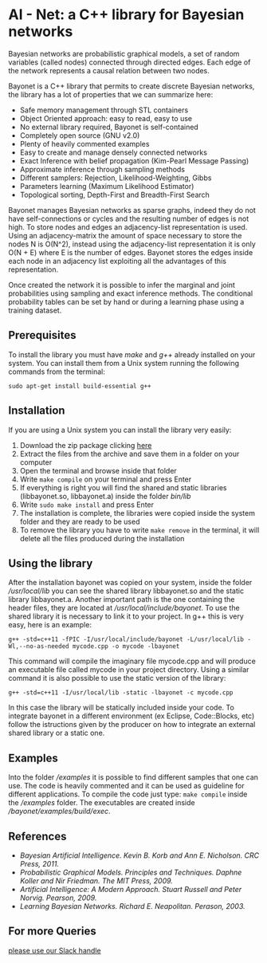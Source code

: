 AI - Net: a C++ library for Bayesian networks
=============================================

Bayesian networks are probabilistic graphical models, a set of random variables (called nodes) connected through directed edges. Each edge of the network represents a causal relation between two nodes. 

Bayonet is a C++ library that permits to create discrete Bayesian networks, the library has a lot of properties that we can summarize here:

- Safe memory management through STL containers
- Object Oriented approach: easy to read, easy to use
- No external library required, Bayonet is self-contained
- Completely open source (GNU v2.0)
- Plenty of heavily commented examples
- Easy to create and manage densely connected networks
- Exact Inference with belief propagation (Kim-Pearl Message Passing)
- Approximate inference through sampling methods
- Different samplers: Rejection, Likelihood-Weighting, Gibbs
- Parameters learning (Maximum Likelihood Estimator)
- Topological sorting, Depth-First and Breadth-First Search

Bayonet manages Bayesian networks as sparse graphs, indeed they do not have self-connections or cycles and the resulting number of edges is not high. To store nodes and edges an adjacency-list representation is used. Using an adjacency-matrix the amount of space necessary to store the nodes N is O(N^2), instead using the adjacency-list representation it is only O(N + E) where E is the number of edges. Bayonet stores the edges inside each node in an adjacency list exploiting all the advantages of this representation.

Once created the network it is possible to infer the marginal and joint probabilities using sampling and exact inference methods. The conditional probability tables can be set by hand or during a learning phase using a training dataset.


Prerequisites
--------------

To install the library you must have *make* and *g++* already installed on your system.
You can install them from a Unix system running the following commands from the terminal:

 `sudo apt-get install build-essential g++`


Installation
------------

If you are using a Unix system you can install the library very easily:

1. Download the zip package clicking [here](https://github.com/mpatacchiola/bayonet/archive/master.zip)
2. Extract the files from the archive and save them in a folder on your computer
3. Open the terminal and browse inside that folder
4. Write `make compile` on your terminal and press Enter
5. If everything is right you will find the shared and static libraries (libbayonet.so, libbayonet.a) inside the folder *bin/lib*
6. Write `sudo make install` and press Enter
7. The installation is complete, the libraries were copied inside the system folder and they are ready to be used
8. To remove the library you have to write `make remove` in the terminal, it will delete all the files produced during the installation


Using the library
-----------------

After the installation bayonet was copied on your system, inside the folder */usr/local/lib* you can see the shared library libbayonet.so and the static library libbayonet.a. Another important path is the one containing the header files, they are located at */usr/local/include/bayonet*. 
To use the shared library it is necessary to link it to your project. In g++ this is very easy, here is an example:

`g++ -std=c++11 -fPIC -I/usr/local/include/bayonet -L/usr/local/lib -Wl,--no-as-needed mycode.cpp -o mycode -lbayonet`

This command will compile the imaginary file mycode.cpp and will produce an executable file called mycode in your project directory.
Using a similar command it is also possible to use the static version of the library:

`g++ -std=c++11 -I/usr/local/lib -static -lbayonet -c mycode.cpp`

In this case the library will be statically included inside your code.
To integrate bayonet in a different environment (ex Eclipse, Code::Blocks, etc) follow the istructions given by the producer on how to integrate an external shared library or a static one.

Examples
----------
Into the folder */examples* it is possible to find different samples that one can use. The code is heavily commented and it can be used as guideline for different applications.
To compile the code just type: `make compile` inside the */examples* folder. 
The executables are created inside */bayonet/examples/build/exec*. 


References
----------

- *Bayesian Artificial Intelligence. Kevin B. Korb and Ann E. Nicholson. CRC Press, 2011.*
- *Probabilistic Graphical Models. Principles and Techniques. Daphne Koller and Nir Friedman. The MIT Press, 2009.*
- *Artificial Intelligence: A Modern Approach. Stuart Russell and Peter Norvig. Pearson, 2009.*
- *Learning Bayesian Networks. Richard E. Neapolitan. Perason, 2003.*


For more Queries 
----------------

[ please use our Slack handle](https://join.slack.com/t/adysenlab/shared_invite/enQtNDIwMjkwNDU4NjQ3LTM0ZmQwYmNmNDBlNWJjZTVjOGU0Y2RhYTM2ZjBhNmYzZDEwMjFhMmY5ZDIzYWQ3NjEyYzNkZGI3YWViMzY1NjY)


